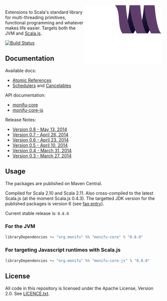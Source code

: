 <img src="docs/assets/monifu.png" align="right" />

Extensions to Scala's standard library for multi-threading primitives, functional programming and whatever makes life easier. Targets both the JVM and [Scala.js](http://www.scala-js.org/).

[![Build Status](https://travis-ci.org/alexandru/monifu.png?branch=v0.9.0-alpha1)](https://travis-ci.org/alexandru/monifu)

## Documentation

Available docs:

* [Atomic References](docs/atomic.md) 
* [Schedulers](docs/schedulers.md) and [Cancelables](docs/cancelables.md)

API documentation:

* [monifu-core](http://www.monifu.org/monifu-core/current/api/)
* [monifu-core-js](http://www.monifu.org/monifu-core-js/current/api/)

Release Notes:

* [Version 0.8 - May 13, 2014](/docs/release-notes/0.8.md)
* [Version 0.7 - April 26, 2014](/docs/release-notes/0.7.md)
* [Version 0.6 - April 23, 2014](/docs/release-notes/0.6.md)
* [Version 0.5 - April 10, 2014](/docs/release-notes/0.5.md)
* [Version 0.4 - March 31, 2014](/docs/release-notes/0.4.md)
* [Version 0.3 - March 27, 2014](/docs/release-notes/0.3.md)

## Usage

The packages are published on Maven Central.

Compiled for Scala 2.10 and Scala 2.11. Also cross-compiled to
the latest Scala.js (at the moment Scala.js 0.4.3). The targetted JDK version
for the published packages is version 6 (see 
[faq entry](https://github.com/alexandru/monifu/wiki/Frequently-Asked-Questions#what-javajdk-version-is-required)).

Current stable release is: `0.8.0`

### For the JVM

```scala
libraryDependencies += "org.monifu" %% "monifu-core" % "0.8.0"
```

### For targeting Javascript runtimes with Scala.js

```scala
libraryDependencies += "org.monifu" %% "monifu-core-js" % "0.8.0"
```

## License

All code in this repository is licensed under the Apache License, Version 2.0.
See [LICENCE.txt](./LICENSE.txt).
